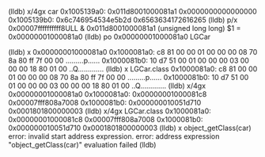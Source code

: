 (lldb) x/4gx car
0x1005139a0: 0x011d8001000081a1 0x0000000000000000
0x1005139b0: 0x6c746954534e5b2d 0x6563634172616265
(lldb) p/x 0x00007ffffffffff8ULL & 0x011d8001000081a1
(unsigned long long) $1 = 0x00000001000081a0
(lldb) po 0x00000001000081a0
LGCar

(lldb) x 0x00000001000081a0
0x1000081a0: c8 81 00 00 01 00 00 00 08 70 8a 80 ff 7f 00 00  .........p......
0x1000081b0: 10 d7 51 00 01 00 00 00 03 00 00 00 18 80 01 00  ..Q.............
(lldb) x LGCar.class
0x1000081a0: c8 81 00 00 01 00 00 00 08 70 8a 80 ff 7f 00 00  .........p......
0x1000081b0: 10 d7 51 00 01 00 00 00 03 00 00 00 18 80 01 00  ..Q.............
(lldb) x/4gx 0x00000001000081a0
0x1000081a0: 0x00000001000081c8 0x00007fff808a7008
0x1000081b0: 0x000000010051d710 0x0001801800000003
(lldb) x/4gx LGCar.class
0x1000081a0: 0x00000001000081c8 0x00007fff808a7008
0x1000081b0: 0x000000010051d710 0x0001801800000003
(lldb) x object_getClass(car)
error: invalid start address expression.
error: address expression "object_getClass(car)" evaluation failed
(lldb) 
